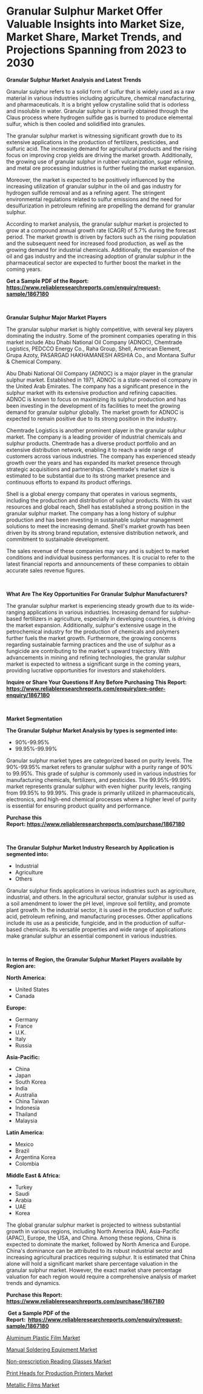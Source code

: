 <p><h1>Granular Sulphur Market Offer Valuable Insights into Market Size, Market Share, Market Trends, and Projections Spanning from 2023 to 2030</h1></p><p><strong>Granular Sulphur Market Analysis and Latest Trends</strong></p>
<p><p>Granular sulphur refers to a solid form of sulfur that is widely used as a raw material in various industries including agriculture, chemical manufacturing, and pharmaceuticals. It is a bright yellow crystalline solid that is odorless and insoluble in water. Granular sulphur is primarily obtained through the Claus process where hydrogen sulfide gas is burned to produce elemental sulfur, which is then cooled and solidified into granules.</p><p>The granular sulphur market is witnessing significant growth due to its extensive applications in the production of fertilizers, pesticides, and sulfuric acid. The increasing demand for agricultural products and the rising focus on improving crop yields are driving the market growth. Additionally, the growing use of granular sulphur in rubber vulcanization, sugar refining, and metal ore processing industries is further fueling the market expansion.</p><p>Moreover, the market is expected to be positively influenced by the increasing utilization of granular sulphur in the oil and gas industry for hydrogen sulfide removal and as a refining agent. The stringent environmental regulations related to sulfur emissions and the need for desulfurization in petroleum refining are propelling the demand for granular sulphur.</p><p>According to market analysis, the granular sulphur market is projected to grow at a compound annual growth rate (CAGR) of 5.7% during the forecast period. The market growth is driven by factors such as the rising population and the subsequent need for increased food production, as well as the growing demand for industrial chemicals. Additionally, the expansion of the oil and gas industry and the increasing adoption of granular sulphur in the pharmaceutical sector are expected to further boost the market in the coming years.</p></p>
<p><strong>Get a Sample PDF of the Report:&nbsp; <a href="https://www.reliableresearchreports.com/enquiry/request-sample/1867180">https://www.reliableresearchreports.com/enquiry/request-sample/1867180</a></strong></p>
<p>&nbsp;</p>
<p><strong>Granular Sulphur Major Market Players</strong></p>
<p><p>The granular sulphur market is highly competitive, with several key players dominating the industry. Some of the prominent companies operating in this market include Abu Dhabi National Oil Company (ADNOC), Chemtrade Logistics, PEDCCO Energy Co., Raha Group, Shell, American Element, Grupa Azoty, PASARGAD HAKHAMANESH ARSHIA Co., and Montana Sulfur & Chemical Company.</p><p>Abu Dhabi National Oil Company (ADNOC) is a major player in the granular sulphur market. Established in 1971, ADNOC is a state-owned oil company in the United Arab Emirates. The company has a significant presence in the sulphur market with its extensive production and refining capacities. ADNOC is known to focus on maximizing its sulphur production and has been investing in the development of its facilities to meet the growing demand for granular sulphur globally. The market growth for ADNOC is expected to remain positive due to its strong position in the industry.</p><p>Chemtrade Logistics is another prominent player in the granular sulphur market. The company is a leading provider of industrial chemicals and sulphur products. Chemtrade has a diverse product portfolio and an extensive distribution network, enabling it to reach a wide range of customers across various industries. The company has experienced steady growth over the years and has expanded its market presence through strategic acquisitions and partnerships. Chemtrade's market size is estimated to be substantial due to its strong market presence and continuous efforts to expand its product offerings.</p><p>Shell is a global energy company that operates in various segments, including the production and distribution of sulphur products. With its vast resources and global reach, Shell has established a strong position in the granular sulphur market. The company has a long history of sulphur production and has been investing in sustainable sulphur management solutions to meet the increasing demand. Shell's market growth has been driven by its strong brand reputation, extensive distribution network, and commitment to sustainable development.</p><p>The sales revenue of these companies may vary and is subject to market conditions and individual business performances. It is crucial to refer to the latest financial reports and announcements of these companies to obtain accurate sales revenue figures.</p></p>
<p>&nbsp;</p>
<p><strong>What Are The Key Opportunities For Granular Sulphur Manufacturers?</strong></p>
<p><p>The granular sulphur market is experiencing steady growth due to its wide-ranging applications in various industries. Increasing demand for sulphur-based fertilizers in agriculture, especially in developing countries, is driving the market expansion. Additionally, sulphur's extensive usage in the petrochemical industry for the production of chemicals and polymers further fuels the market growth. Furthermore, the growing concerns regarding sustainable farming practices and the use of sulphur as a fungicide are contributing to the market's upward trajectory. With advancements in mining and refining technologies, the granular sulphur market is expected to witness a significant surge in the coming years, providing lucrative opportunities for investors and stakeholders.</p></p>
<p><strong>Inquire or Share Your Questions If Any Before Purchasing This Report: <a href="https://www.reliableresearchreports.com/enquiry/pre-order-enquiry/1867180">https://www.reliableresearchreports.com/enquiry/pre-order-enquiry/1867180</a></strong></p>
<p>&nbsp;</p>
<p><strong>Market Segmentation</strong></p>
<p><strong>The Granular Sulphur Market Analysis by types is segmented into:</strong></p>
<p><ul><li>90%-99.95%</li><li>99.95%-99.99%</li></ul></p>
<p><p>Granular sulphur market types are categorized based on purity levels. The 90%-99.95% market refers to granular sulphur with a purity range of 90% to 99.95%. This grade of sulphur is commonly used in various industries for manufacturing chemicals, fertilizers, and pesticides. The 99.95%-99.99% market represents granular sulphur with even higher purity levels, ranging from 99.95% to 99.99%. This grade is primarily utilized in pharmaceuticals, electronics, and high-end chemical processes where a higher level of purity is essential for ensuring product quality and performance.</p></p>
<p><strong>Purchase this Report:&nbsp;<a href="https://www.reliableresearchreports.com/purchase/1867180">https://www.reliableresearchreports.com/purchase/1867180</a></strong></p>
<p>&nbsp;</p>
<p><strong>The Granular Sulphur Market Industry Research by Application is segmented into:</strong></p>
<p><ul><li>Industrial</li><li>Agriculture</li><li>Others</li></ul></p>
<p><p>Granular sulphur finds applications in various industries such as agriculture, industrial, and others. In the agricultural sector, granular sulphur is used as a soil amendment to lower the pH level, improve soil fertility, and promote plant growth. In the industrial sector, it is used in the production of sulfuric acid, petroleum refining, and manufacturing processes. Other applications include its use as a pesticide, fungicide, and in the production of sulfur-based chemicals. Its versatile properties and wide range of applications make granular sulphur an essential component in various industries.</p></p>
<p>&nbsp;</p>
<p><strong>In terms of Region, the Granular Sulphur Market Players available by Region are:</strong></p>
<p>
    <p> <strong> North America: </strong>
        <ul>
            <li>United States</li>
            <li>Canada</li>
        </ul>
        </p> 
    <p> <strong> Europe: </strong>
        <ul>
            <li>Germany</li>
            <li>France</li>
            <li>U.K.</li>
            <li>Italy</li>
            <li>Russia</li>
        </ul>
        </p> 
    <p> <strong> Asia-Pacific: </strong>
        <ul>
            <li>China</li>
            <li>Japan</li>
            <li>South Korea</li>
            <li>India</li>
            <li>Australia</li>
            <li>China Taiwan</li>
            <li>Indonesia</li>
            <li>Thailand</li>
            <li>Malaysia</li>
        </ul>
        </p> 
    <p> <strong> Latin America: </strong>
        <ul>
            <li>Mexico</li>
            <li>Brazil</li>
            <li>Argentina Korea</li>
            <li>Colombia</li>
        </ul>
        </p> 
    <p> <strong> Middle East & Africa: </strong>
        <ul>
            <li>Turkey</li>
            <li>Saudi</li>
            <li>Arabia</li>
            <li>UAE</li>
            <li>Korea</li>
        </ul>
    </p>
    </p>
<p><p>The global granular sulphur market is projected to witness substantial growth in various regions, including North America (NA), Asia-Pacific (APAC), Europe, the USA, and China. Among these regions, China is expected to dominate the market, followed by North America and Europe. China's dominance can be attributed to its robust industrial sector and increasing agricultural practices requiring sulphur. It is estimated that China alone will hold a significant market share percentage valuation in the granular sulphur market. However, the exact market share percentage valuation for each region would require a comprehensive analysis of market trends and dynamics.</p></p>
<p><strong>Purchase this Report: <a href="https://www.reliableresearchreports.com/purchase/1867180">https://www.reliableresearchreports.com/purchase/1867180</a></strong></p>
<p>&nbsp;<strong>Get a Sample PDF of the Report:&nbsp;&nbsp;<a href="https://www.reliableresearchreports.com/enquiry/request-sample/1867180">https://www.reliableresearchreports.com/enquiry/request-sample/1867180</a></strong></p>
<p><strong></strong></p>
<p><p><a href="https://github.com/rahu1505/Market-Research-Report-List-1/blob/main/aluminum-plastic-film-market.md">Aluminum Plastic Film Market</a></p><p><a href="https://medium.com/@elzaziemann1943/manual-soldering-equipment-market-size-reveals-the-best-marketing-channels-in-global-industry-0dacbc4e1f38">Manual Soldering Equipment Market</a></p><p><a href="https://medium.com/@elvirabogdani08/non-prescription-reading-glasses-market-furnishes-information-on-market-share-market-trends-and-7a1d63bd076a">Non-prescription Reading Glasses Market</a></p><p><a href="https://medium.com/@vallieemard78/print-heads-for-production-printers-market-exploring-market-share-market-trends-and-future-10c8eeff5788">Print Heads for Production Printers Market</a></p><p><a href="https://github.com/rahu1506/Market-Research-Report-List-1/blob/main/metallic-films-market.md">Metallic Films Market</a></p></p>